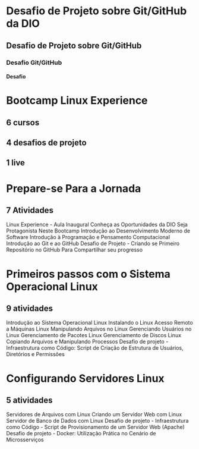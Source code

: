 # Desafio de Projeto sobre Git/GitHub da DIO
## Desafio de Projeto sobre Git/GitHub
### Desafio Git/GitHub
#### Desafio

# Bootcamp Linux Experience
## 6 cursos 
## 4 desafios de projeto 
## 1 live

# Prepare-se Para a Jornada
## 7 Atividades
Linux Experience - Aula Inaugural
Conheça as Oportunidades da DIO
Seja Protagonista Neste Bootcamp
Introdução ao Desenvolvimento Moderno de Software
Introdução à Programação e Pensamento Computacional
Introdução ao Git e ao GitHub
Desafio de Projeto - Criando se Primeiro Repositório no GitHub Para Compartilhar seu progresso

# Primeiros passos com o Sistema Operacional Linux
## 9 atividades
Introdução ao Sistema Operacional Linux
Instalando o Linux
Acesso Remoto a Máquinas Linux
Manipulando Arquivos no Linux
Gerenciando Usuários no Linux
Gerenciamento de Pacotes Linux
Gerenciamento de Discos Linux
Copiando Arquivos e Manipulando Processos
Desafio de projeto - Infraestrutura como Código: Script de Criação de Estrutura de Usuários, Diretórios e Permissões

# Configurando Servidores Linux
## 5 atividades
Servidores de Arquivos com Linux
Criando um Servidor Web com Linux
Servidor de Banco de Dados com Linux
Desafio de projeto - Infraestrutura como Código - Script de Provisionamento de um Servidor Web (Apache)
Desafio de projeto - Docker: Utilização Prática no Cenário de Microsserviços
